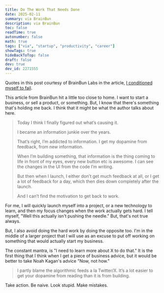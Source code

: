 ```yaml
---
title: Do The Work That Needs Done
date: 2025-02-11
summary: via BrainBun
description: via BrainBun
toc: false
readTime: true
autonumber: false
math: true
tags: ["via", "startup", "productivity", "career"]
showTags: true
hideBackToTop: false
draft: false
dev: true
dev_id: 2271555
---
```

Quotes in this post courtesy of BrainBun Labs in the article, [I conditioned myself to fail](https://www.brainbun.com/blog/i-conditioned-myself-to-fail?utm_source=pocket_shared).

This article from BrainBun hit a little too close to home. I want to start a business, or sell a product, or something. But, I know that there's something that's holding me back. I think that it might be what the author talks about here.

>Today I think I finally figured out what’s causing it.
>
>I became an information junkie over the years.
>
>That’s right, I’m addicted to information. I get my dopamine from feedback, from new information.
>
>When I’m building something, that information is the thing coming to life in front of my eyes, every new button etc is awesome. I can see the changes in the UI from the code I’m writing.
>
>But then when I launch, I either don’t get much feedback at all, or I get a lot of feedback for a day, which then dies down completely after the launch.
>
>And I can’t find the motivation to get back to work.

For me, I will quickly launch myself into a project, or a new technology to learn, and then my focus changes when the work actually gets hard. I tell myself, "Well this actually isn't pushing the needle." But, that's not true always. 

But, I also avoid doing the hard work by doing the opposite too. I'm in the middle of a larger project that I will use as an excuse to put off working on something that would actually start my business.

The constant mantra, is "I need to learn more about X to do that." It is the first thing that I think when I get a piece of business advice, but it would be better to take Noah Kagan's advice "Now, not how."

>I partly blame the algorithmic feeds a la Twitter/X. It’s a lot easier to get your dopamine from reading than it is from building.

Take action. Be naive. Look stupid. Make mistakes.